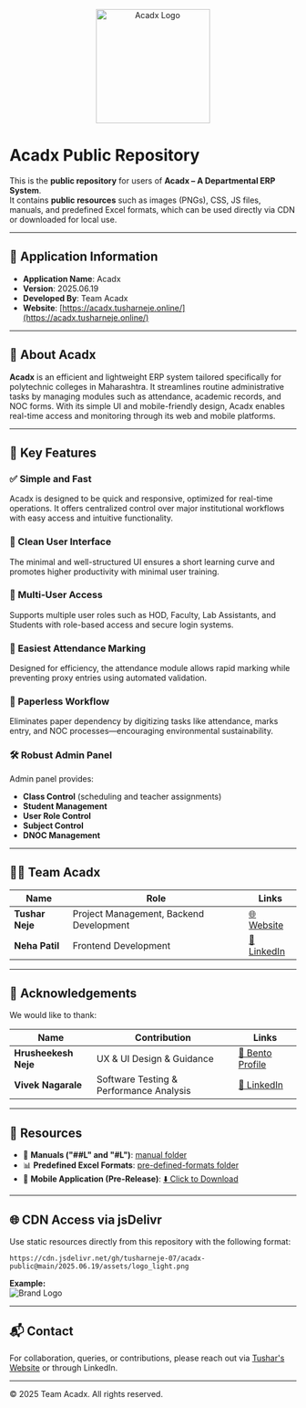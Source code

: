 
<p align="center">
  <img src="https://cdn.jsdelivr.net/gh/tusharneje-07/acadx-public@main/2025.06.19/assets/logo_light.png" alt="Acadx Logo" width="200"/>
</p>


# Acadx Public Repository

This is the **public repository** for users of **Acadx – A Departmental ERP System**.  
It contains **public resources** such as images (PNGs), CSS, JS files, manuals, and predefined Excel formats, which can be used directly via CDN or downloaded for local use.

---

## 📘 Application Information

- **Application Name**: Acadx  
- **Version**: 2025.06.19  
- **Developed By**: Team Acadx  
- **Website**: [https://acadx.tusharneje.online/](https://acadx.tusharneje.online/)

---

## 📌 About Acadx

**Acadx** is an efficient and lightweight ERP system tailored specifically for polytechnic colleges in Maharashtra. It streamlines routine administrative tasks by managing modules such as attendance, academic records, and NOC forms. With its simple UI and mobile-friendly design, Acadx enables real-time access and monitoring through its web and mobile platforms.

---

## 🚀 Key Features

### ✅ Simple and Fast  
Acadx is designed to be quick and responsive, optimized for real-time operations. It offers centralized control over major institutional workflows with easy access and intuitive functionality.

### 🎨 Clean User Interface  
The minimal and well-structured UI ensures a short learning curve and promotes higher productivity with minimal user training.

### 👥 Multi-User Access  
Supports multiple user roles such as HOD, Faculty, Lab Assistants, and Students with role-based access and secure login systems.

### 📝 Easiest Attendance Marking  
Designed for efficiency, the attendance module allows rapid marking while preventing proxy entries using automated validation.

### 📄 Paperless Workflow  
Eliminates paper dependency by digitizing tasks like attendance, marks entry, and NOC processes—encouraging environmental sustainability.

### 🛠️ Robust Admin Panel  
Admin panel provides:
- **Class Control** (scheduling and teacher assignments)
- **Student Management**
- **User Role Control**
- **Subject Control**
- **DNOC Management**

---

## 👨‍💻 Team Acadx

| Name | Role | Links |
|------|------|-------|
| **Tushar Neje** | Project Management, Backend Development | [🌐 Website](https://tusharneje.online/) |
| **Neha Patil** | Frontend Development | [🔗 LinkedIn](https://www.linkedin.com/in/neha-patil-707b43293/) |

---

## 🙌 Acknowledgements

We would like to thank:

| Name | Contribution | Links |
|------|--------------|-------|
| **Hrusheekesh Neje** | UX & UI Design & Guidance | [🎯 Bento Profile](https://bento.me/hrusheekesh) |
| **Vivek Nagarale** | Software Testing & Performance Analysis | [🔗 LinkedIn](https://www.linkedin.com/in/vivek-nagarale-530864113) |

---

## 📁 Resources

- 📄 **Manuals ("##L" and "#L")**: [manual folder](./2025.06.19/manuals/)
- 📊 **Predefined Excel Formats**: [pre-defined-formats folder](./2025.06.19/pre-defined-formats/)
- 📲 **Mobile Application (Pre-Release)**: [⬇️ Click to Download](https://github.com/tusharneje-07/acadx-public/releases/download/application/acadx-mobile-0.0.1.apk)


---

## 🌐 CDN Access via jsDelivr

Use static resources directly from this repository with the following format:

```
https://cdn.jsdelivr.net/gh/tusharneje-07/acadx-public@main/2025.06.19/assets/logo_light.png

```

**Example:**  
![Brand Logo](https://cdn.jsdelivr.net/gh/tusharneje-07/acadx-public@main/2025.06.19/assets/logo_light.png)  

---

## 📬 Contact

For collaboration, queries, or contributions, please reach out via [Tushar's Website](https://tusharneje.online/) or through LinkedIn.

---

© 2025 Team Acadx. All rights reserved.



